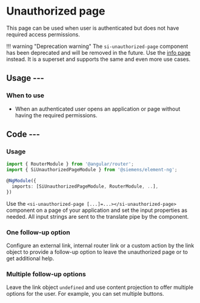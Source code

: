 # Unauthorized page

This page can be used when user is authenticated but does not have required access permissions.

!!! warning "Deprecation warning"
    The `si-unauthorized-page` component has been deprecated and will be
    removed in the future. Use the [info page](./info-page.md) instead.
    It is a superset and supports the same and even more use cases.

## Usage ---

### When to use

- When an authenticated user opens an application or page without having the required permissions.

## Code ---

### Usage

```ts
import { RouterModule } from '@angular/router';
import { SiUnauthorizedPageModule } from '@siemens/element-ng';

@NgModule({
  imports: [SiUnauthorizedPageModule, RouterModule, ..],
})
```

Use the `<si-unauthorized-page [...]=...></si-unauthorized-page>` component on a page of
your application and set the input properties as needed. All input strings are sent to
the translate pipe by the component.

### One follow-up option

Configure an external link, internal router link or a custom action by the link object
to provide a follow-up option to leave the unauthorized page or to get additional help.

<si-docs-component example="si-unauthorized-page/si-unauthorized-page" height="250"></si-docs-component>

### Multiple follow-up options

Leave the link object `undefined` and use content projection to offer multiple options for the user.
For example, you can set multiple buttons.

<si-docs-component example="si-unauthorized-page/si-unauthorized-page-choice" height="250"></si-docs-component>

<si-docs-api component="SiUnauthorizedPageComponent"></si-docs-api>

<si-docs-types></si-docs-types>
